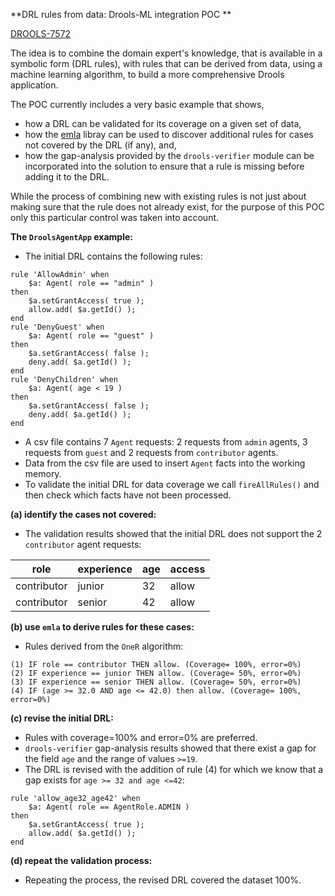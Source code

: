 **DRL rules from data: Drools-ML integration POC **

[DROOLS-7572](https://issues.redhat.com/browse/DROOLS-7572)

The idea is to combine the domain expert's knowledge, that is available in a symbolic form (DRL rules), with rules that can be derived from data, using a machine learning algorithm, 
to build a more comprehensive Drools application. 

The POC currently includes a very basic example that shows,
- how a DRL can be validated for its coverage on a given set of data, 
- how the [emla](https://github.com/nprentza/emla) libray can be used to discover additional rules for cases not covered by the DRL (if any), and,
- how the gap-analysis provided by the `drools-verifier` module can be incorporated into the solution to ensure that a rule is missing before adding it to the DRL.

While the process of combining new with existing rules is not just about making sure that the rule does not already exist, for the purpose of this POC only this particular control was taken into account.

**The `DroolsAgentApp` example:**
- The initial DRL contains the following rules:
```
rule 'AllowAdmin' when
	$a: Agent( role == "admin" )
then
    $a.setGrantAccess( true );
	allow.add( $a.getId() );
end
rule 'DenyGuest' when
	$a: Agent( role == "guest" )
then
    $a.setGrantAccess( false );
	deny.add( $a.getId() );
end
rule 'DenyChildren' when
	$a: Agent( age < 19 )
then
    $a.setGrantAccess( false );
    deny.add( $a.getId() );
end
```
- A csv file contains 7 `Agent` requests: 2 requests from `admin` agents, 3 requests from `guest` and 2 requests from `contributor` agents.
- Data from the csv file are used to insert `Agent` facts into the working memory.
- To validate the initial DRL for data coverage we call `fireAllRules()` and then check which facts have not been processed.

**(a) identify the cases not covered:**
- The validation results showed that the initial DRL does not support the 2 `contributor` agent requests:

| role        | experience | age | access |
| ----------- | ---------- | --- | ------ | 
| contributor | junior     | 32  | allow  |
| contributor | senior     | 42  | allow  |

**(b) use `emla` to derive rules for these cases:**
- Rules derived from the `OneR` algorithm:
```
(1) IF role == contributor THEN allow. (Coverage= 100%, error=0%)
(2) IF experience == junior THEN allow. (Coverage= 50%, error=0%)
(3) IF experience == senior THEN allow. (Coverage= 50%, error=0%)
(4) IF (age >= 32.0 AND age <= 42.0) then allow. (Coverage= 100%, error=0%)
```
**(c) revise the initial DRL:**
- Rules with coverage=100% and error=0% are preferred.
- `drools-verifier` gap-analysis results showed that there exist a gap for the field `age` and the range of values `>=19`.
- The DRL is revised with the addition of rule (4) for which we know that a gap exists for `age >= 32 and age <=42`: 
```
rule 'allow_age32_age42' when
    $a: Agent( role == AgentRole.ADMIN )
then
    $a.setGrantAccess( true );
    allow.add( $a.getId() );
end
```

**(d) repeat the validation process:**
- Repeating the process, the revised DRL covered the dataset 100%.

